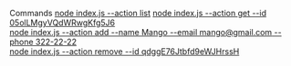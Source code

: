 Commands
[node index.js --action list](https://monosnap.com/file/SDcdzl4zoIP9T2bRdV76H1Rzvmad2s)
[node index.js --action get --id 05olLMgyVQdWRwgKfg5J6](https://monosnap.com/file/SfvRp1WsfWCUGJ6dJfG1B3uPoiSO9T)  
[node index.js --action add --name Mango --email mango@gmail.com --phone 322-22-22](https://monosnap.com/file/SHxLHCd8qYMhNLh21J4QOk9zZKI8i9)  
[node index.js --action remove --id qdggE76Jtbfd9eWJHrssH](https://monosnap.com/file/Jgohgv60EcSMnJ2azYmaGqncJzuXWv)
